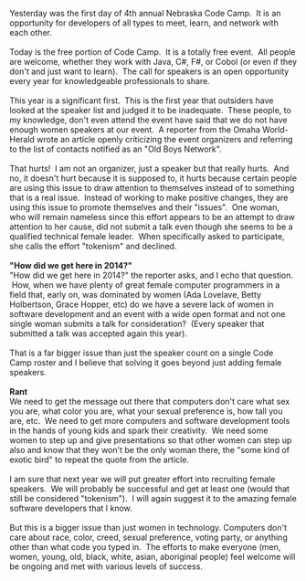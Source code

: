 <html><body><p>Yesterday was the first day of 4th annual Nebraska Code Camp.  It is an opportunity for developers of all types to meet, learn, and network with each other.<br />
<br />
Today is the free portion of Code Camp.  It is a totally free event.  All people are welcome, whether they work with Java, C#, F#, or Cobol (or even if they don't and just want to learn).  The call for speakers is an open opportunity every year for knowledgeable professionals to share.<br />
<br />
This year is a significant first.  This is the first year that outsiders have looked at the speaker list and judged it to be inadequate.  These people, to my knowledge, don't even attend the event have said that we do not have enough women speakers at our event.  A reporter from the Omaha World-Herald wrote an article openly criticizing the event organizers and referring to the list of contacts notified as an &quot;Old Boys Network&quot;.<br />
<br />
That hurts!  I am not an organizer, just a speaker but that really hurts.  And no, it doesn't hurt because it is supposed to, it hurts because certain people are using this issue to draw attention to themselves instead of to something that is a real issue.  Instead of working to make positive changes, they are using this issue to promote themselves and their &quot;issues&quot;.  One woman, who will remain nameless since this effort appears to be an attempt to draw attention to her cause, did not submit a talk even though she seems to be a qualified technical female leader.  When specifically asked to participate, she calls the effort &quot;tokenism&quot; and declined.<br />
<br />
<b>&quot;How did we get here in 2014?&quot;</b><br />
&quot;How did we get here in 2014?&quot; the reporter asks, and I echo that question.  How, when we have plenty of great female computer programmers in a field that, early on, was dominated by women (Ada Lovelave, Betty Holbertson, Grace Hopper, etc) do we have a severe lack of women in software development and an event with a wide open format and not one single woman submits a talk for consideration?  (Every speaker that submitted a talk was accepted again this year).<br />
<br />
That is a far bigger issue than just the speaker count on a single Code Camp roster and I believe that solving it goes beyond just adding female speakers.<br />
<br />
<b>Rant</b><br />
We need to get the message out there that computers don't care what sex you are, what color you are, what your sexual preference is, how tall you are, etc.  We need to get more computers and software development tools in the hands of young kids and spark their creativity.  We need some women to step up and give presentations so that other women can step up also and know that they won't be the only woman there, the &quot;some kind of exotic bird&quot; to repeat the quote from the article.<br />
<br />
I am sure that next year we will put greater effort into recruiting female speakers.  We will probably be successful and get at least one (would that still be considered &quot;tokenism&quot;).  I will again suggest it to the amazing female software developers that I know. <br />
<br />
But this is a bigger issue than just women in technology. Computers don't care about race, color, creed, sexual preference, voting party, or anything other than what code you typed in.  The efforts to make everyone (men, women, young, old, black, white, asian, aboriginal people) feel welcome will be ongoing and met with various levels of success.<br />
<br />
<br />
<br />
<br />
<br /></p>
</body></html>